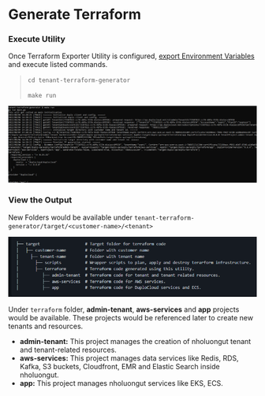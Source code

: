 # Generate Terraform

### Execute Utility

Once Terraform Exporter Utility is configured, [export Environment Variables](install-terraform-exporter.md#prepare-environment-variable-in-bash) and execute listed commands.

> `cd tenant-terraform-generator`
>
> `make run`

![Utility  Execution in-progress](<../../.gitbook/assets/image (52).png>)

### View the Output

New Folders would be available under `tenant-terraform-generator/target/<customer-name>/<tenant>`

![Target Folder View](<../../.gitbook/assets/image (95).png>)

Under `terraform` folder, **admin-tenant**, **aws-services** and **app** projects would be available. These projects would be referenced later to create new tenants and resources.

* **admin-tenant:**  This project manages the creation of nholuongut tenant and tenant-related resources.
* **aws-services:** This project manages data services like Redis, RDS, Kafka, S3 buckets, Cloudfront, EMR and Elastic Search inside nholuongut.
* **app:** This project manages nholuongut services like EKS, ECS.
